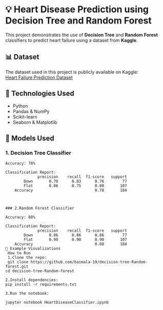# 💡 Heart Disease Prediction using Decision Tree and Random Forest

This project demonstrates the use of **Decision Tree** and **Random Forest** classifiers to predict heart failure using a dataset from **Kaggle**.

## 📊 Dataset

The dataset used in this project is publicly available on Kaggle:  
[Heart Failure Prediction Dataset](https://www.kaggle.com/datasets/fedesoriano/heart-failure-prediction)

## 🔧 Technologies Used

- Python
- Pandas & NumPy
- Scikit-learn
- Seaborn & Matplotlib

## 🧪 Models Used

### 1. Decision Tree Classifier
```text
Accuracy: 78%

Classification Report:
              precision    recall  f1-score   support
        Down       0.70      0.83      0.76        77
        Flat       0.86      0.75      0.80       107
    Accuracy                           0.78       184



### 2.Random Forest Classifier

Accuracy: 88%

Classification Report:
              precision    recall  f1-score   support
        Down       0.86      0.86      0.86        77
        Flat       0.90      0.90      0.90       107
    Accuracy                           0.88       184
📌 Example Visualizations
 How to Run
 1.Clone the repo:
 git clone https://github.com/basmala-19/decision-tree-Random-forest.git
cd decision-tree-Random-forest

2.Install dependencies:
pip install -r requirements.txt

3.Run the notebook:

jupyter notebook HeartDiseaseClassifier.ipynb


